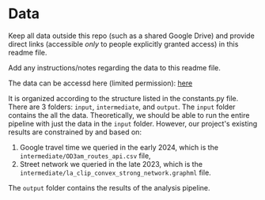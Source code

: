 # Data

Keep all data outside this repo (such as a shared Google Drive) and provide direct links (accessible *only* to people explicitly granted access) in this readme file.

Add any instructions/notes regarding the data to this readme file.

The data can be accessd here (limited permission):
[here](https://drive.google.com/drive/folders/1G444vNZN7TvW5C5Dw9VC_KBqy-iBaXQX?usp=sharing)

It is organized according to the structure listed in the constants.py file.
There are 3 folders: `input`, `intermediate`, and `output`.
The `input` folder contains the all the data. Theoretically, we should be able to run the entire pipeline with just the
data in the `input` folder.
However, our project's existing results are constrained by and based on:
1. Google travel time we queried in the early 2024, which is the `intermediate/OD3am_routes_api.csv` file,
2. Street network we queried in the late 2023, which is the `intermediate/la_clip_convex_strong_network.graphml` file.

The `output` folder contains the results of the analysis pipeline.
